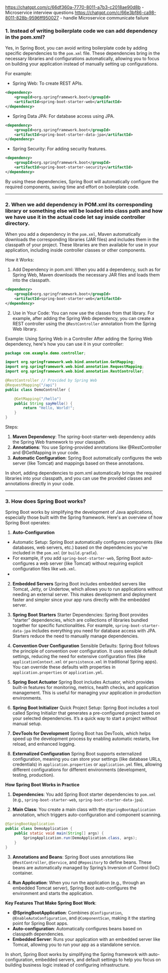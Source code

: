 https://chatgpt.com/c/66df360a-7770-8011-a7b3-c2018ae90d8b - Microservice interview questions
https://chatgpt.com/c/66e3bf86-ca98-8011-828b-9596ff950027 - handle Microservice communicate failure



### 1. Instead of writing boilerplate code we can add dependency in the pom.xml?

Yes, in Spring Boot, you can avoid writing boilerplate code by adding specific dependencies to the `pom.xml` file. These dependencies bring in the necessary libraries and configurations automatically, allowing you to focus on building your application instead of manually setting up configurations.

For example:

- Spring Web: To create REST APIs.
```xml
<dependency>
    <groupId>org.springframework.boot</groupId>
    <artifactId>spring-boot-starter-web</artifactId>
</dependency>
```

- Spring Data JPA: For database access using JPA.
```xml
<dependency>
    <groupId>org.springframework.boot</groupId>
    <artifactId>spring-boot-starter-data-jpa</artifactId>
</dependency>
```

- Spring Security: For adding security features.
```xml
<dependency>
    <groupId>org.springframework.boot</groupId>
    <artifactId>spring-boot-starter-security</artifactId>
</dependency>
```

By using these dependencies, Spring Boot will automatically configure the required components, saving time and effort on boilerplate code.

---

### 2. When we add dependency in POM.xml its corresponding library or something else will be loaded into class path and how we have use it in the actual code let say inside controller directory.

When you add a dependency in the `pom.xml`, Maven automatically downloads the corresponding libraries (JAR files) and includes them in the classpath of your project. These libraries are then available for use in your application, including inside controller classes or other components.

How it Works:
1. Add Dependency in pom.xml: When you add a dependency, such as for Spring Web, Maven downloads the necessary JAR files and loads them into the classpath.

```xml
<dependency>
    <groupId>org.springframework.boot</groupId>
    <artifactId>spring-boot-starter-web</artifactId>
</dependency>
```

2. Use in Your Code: You can now use the classes from that library. For example, after adding the Spring Web dependency, you can create a REST controller using the `@RestController` annotation from the Spring Web library.


Example: Using Spring Web in a Controller
After adding the Spring Web dependency, here's how you can use it in your controller:

```java
package com.example.demo.controller;

import org.springframework.web.bind.annotation.GetMapping;
import org.springframework.web.bind.annotation.RequestMapping;
import org.springframework.web.bind.annotation.RestController;

@RestController // Provided by Spring Web
@RequestMapping("/api")
public class DemoController {

    @GetMapping("/hello")
    public String sayHello() {
        return "Hello, World!";
    }
}
```

Steps:
1. **Maven Dependency**: The spring-boot-starter-web dependency adds the Spring Web framework to your classpath.
2. **Annotations**: You use Spring-provided annotations like @RestController and @GetMapping in your code.
3. **Automatic Configuration**: Spring Boot automatically configures the web server (like Tomcat) and mappings based on these annotations.

In short, adding dependencies to pom.xml automatically brings the required libraries into your classpath, and you can use the provided classes and annotations directly in your code.

---

### 3. How does Spring Boot works?

Spring Boot works by simplifying the development of Java applications, especially those built with the Spring framework. Here's an overview of how Spring Boot operates:

1. **Auto-Configuration**
- Automatic Setup: Spring Boot automatically configures components (like databases, web servers, etc.) based on the dependencies you've included in the `pom.xml` (or `build.gradle`).
- For example, if you add `spring-boot-starter-web`, Spring Boot auto-configures a web server (like Tomcat) without requiring explicit configuration files like `web.xml`.
- 
2. **Embedded Servers**
Spring Boot includes embedded servers like Tomcat, Jetty, or Undertow, which allows you to run applications without needing an external server. This makes development and deployment faster and simpler since your app runs directly with the embedded server.

3. **Spring Boot Starters**
Starter Dependencies: Spring Boot provides “starter” dependencies, which are collections of libraries bundled together for specific functionalities. For example, `spring-boot-starter-data-jpa` includes everything you need for database access with JPA.
Starters reduce the need to manually manage dependencies.

4. **Convention Over Configuration**
Sensible Defaults: Spring Boot follows the principle of convention over configuration. It uses sensible default settings, reducing the need for extensive configuration files (like `applicationContext.xml` or `persistence.xml` in traditional Spring apps).
You can override these defaults with properties in `application.properties` or `application.yml`.

5. **Spring Boot Actuator**
Spring Boot includes Actuator, which provides built-in features for monitoring, metrics, health checks, and application management. This is useful for managing your application in production environments.

6. **Spring Boot Initializer**
Quick Project Setup: Spring Boot includes a tool called Spring Initializr that generates a pre-configured project based on your selected dependencies. It’s a quick way to start a project without manual setup.

7. **DevTools for Development**
Spring Boot has DevTools, which helps speed up the development process by enabling automatic restarts, live reload, and enhanced logging.

8. **Externalized Configuration**
Spring Boot supports externalized configuration, meaning you can store your settings (like database URLs, credentials) in `application.properties` or `application.yml` files, allowing different configurations for different environments (development, testing, production).

**How Spring Boot Works in Practice**
1. **Dependencies**: You add Spring Boot starter dependencies to `pom.xml` (e.g., `spring-boot-starter-web`, `spring-boot-starter-data-jpa`).

2. **Main Class**: You create a main class with the `@SpringBootApplication` annotation, which triggers auto-configuration and component scanning.
```java
@SpringBootApplication
public class DemoApplication {
    public static void main(String[] args) {
        SpringApplication.run(DemoApplication.class, args);
    }
}
```
3. **Annotations and Beans**: Spring Boot uses annotations like `@RestController`, `@Service`, and `@Repository` to define beans. These beans are automatically managed by Spring’s Inversion of Control (IoC) container.

4. **Run Application**: When you run the application (e.g., through an embedded Tomcat server), Spring Boot auto-configures the environment and starts the application.

**Key Features That Make Spring Boot Work**:
- **@SpringBootApplication**: Combines `@Configuration`, `@EnableAutoConfiguration`, and `@ComponentScan`, making it the starting point for Spring Boot apps.
- **Auto-configuration**: Automatically configures beans based on classpath dependencies.
- **Embedded Server**: Runs your application with an embedded server like Tomcat, allowing you to run your app as a standalone service.

In short, Spring Boot works by simplifying the Spring framework with auto-configuration, embedded servers, and default settings to help you focus on building business logic instead of configuring infrastructure.
